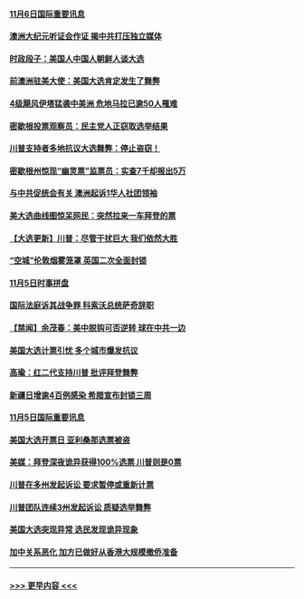 #### [11月6日国际重要讯息](../pages/prog202/a102980583.md?t=11062151) 
#### [澳洲大纪元听证会作证 揭中共打压独立媒体](../pages/prog202/a102980509.md?t=11062151) 
#### [时政段子：美国人中国人朝鲜人谈大选](../pages/prog202/a102980510.md?t=11062151) 
#### [前澳洲驻美大使：美国大选肯定发生了舞弊](../pages/prog202/a102980492.md?t=11062151) 
#### [4级飓风伊塔猛袭中美洲 危地马拉已逾50人罹难](../pages/prog202/a102980382.md?t=11062151) 
#### [密歇根投票观察员：民主党人正窃取选举结果](../pages/prog202/a102980312.md?t=11062151) 
#### [川普支持者多地抗议大选舞弊：停止盗窃！](../pages/prog202/a102980292.md?t=11062151) 
#### [密歇根州惊现“幽灵票”监票员：实查7千却报出5万](../pages/prog202/a102980278.md?t=11062151) 
#### [与中共促统会有关 澳洲起诉1华人社团领袖](../pages/prog202/a102979677.md?t=11062151) 
#### [美大选曲线图惊呆网民：突然拉来一车拜登的票](../pages/prog202/a102980229.md?t=11062151) 
#### [【大选更新】川普：尽管干扰巨大 我们依然大胜](../pages/prog202/a102977799.md?t=11062151) 
#### [“空城”伦敦烟雾笼罩 英国二次全面封锁](../pages/prog202/a102980064.md?t=11062151) 
#### [11月5日时事拼盘](../pages/prog202/a102980038.md?t=11062151) 
#### [国际法庭诉其战争罪 科索沃总统萨奇辞职](../pages/prog202/a102980029.md?t=11062151) 
#### [【禁闻】余茂春：美中脱钩可否逆转 球在中共一边](../pages/prog202/a102980003.md?t=11062151) 
#### [美国大选计票引忧 多个城市爆发抗议](../pages/prog202/a102979891.md?t=11062151) 
#### [高瑜：红二代支持川普 批评拜登舞弊](../pages/prog202/a102979889.md?t=11062151) 
#### [新疆日增逾4百例感染 希腊宣布封锁三周](../pages/prog202/a102979895.md?t=11062151) 
#### [11月5日国际重要讯息](../pages/prog202/a102979704.md?t=11062151) 
#### [美国大选开票日 亚利桑那选票被盗](../pages/prog202/a102979625.md?t=11062151) 
#### [美媒：拜登深夜诡异获得100%选票 川普则是0票](../pages/prog202/a102979562.md?t=11062151) 
#### [川普在多州发起诉讼 要求暂停或重新计票](../pages/prog202/a102979483.md?t=11062151) 
#### [川普团队连续3州发起诉讼 质疑选举舞弊](../pages/prog202/a102979462.md?t=11062151) 
#### [美国大选突现异常 选民发现诡异现象](../pages/prog202/a102979422.md?t=11062151) 
#### [加中关系恶化 加方已做好从香港大规模撤侨准备](../pages/prog202/a102979318.md?t=11062151) 

----
#### [ >>> 更早内容 <<< ](../indexes/prog202-earlier.md)
